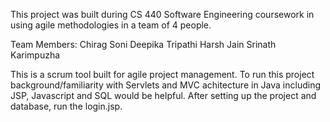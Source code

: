 This project was built during CS 440 Software Engineering coursework in using agile methodologies in a team of 4 people.

Team Members:
Chirag Soni
Deepika Tripathi
Harsh Jain
Srinath Karimpuzha

This is a scrum tool built for agile project management.
To run this project background/familiarity with Servlets and MVC achitecture in Java including JSP, Javascript and SQL would be helpful.
After setting up the project and database, run the login.jsp.
